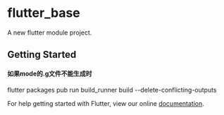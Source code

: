# flutter_base

A new flutter module project.

## Getting Started

#### 如果mode的.g文件不能生成时

flutter packages pub run build_runner build --delete-conflicting-outputs


For help getting started with Flutter, view our online
[documentation](https://flutter.dev/).
